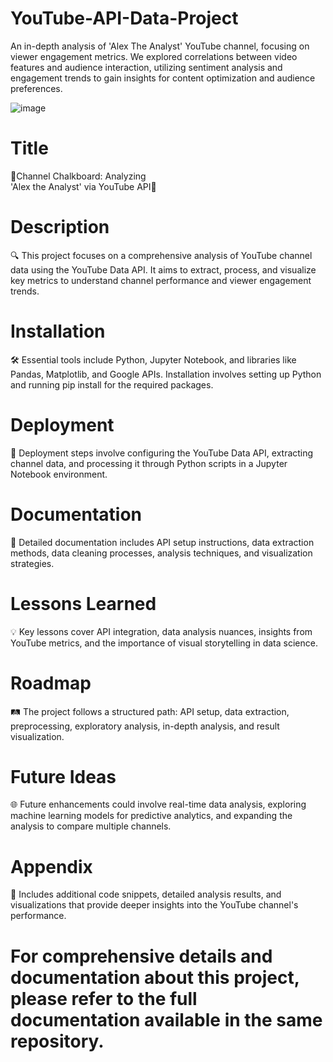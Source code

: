 # YouTube-API-Data-Project
An in-depth analysis of 'Alex The Analyst' YouTube channel, focusing on viewer engagement metrics. We explored correlations between video features and audience interaction, utilizing sentiment analysis and engagement trends to gain insights for content optimization and audience preferences.

![image](https://github.com/LogeshwarTheDataIntellect/YouTube-API-Data-Project/assets/104715001/9aaac3f7-779d-44dd-ade3-471820582c03)


# Title
🌟Channel Chalkboard: Analyzing  
'Alex the Analyst' via YouTube API🌟

# Description
🔍 This project focuses on a comprehensive analysis of YouTube channel data using the YouTube Data API. It aims to extract, process, and visualize key metrics to understand channel performance and viewer engagement trends.

# Installation
🛠️ Essential tools include Python, Jupyter Notebook, and libraries like Pandas, Matplotlib, and Google APIs. Installation involves setting up Python and running pip install for the required packages.

# Deployment
🚀 Deployment steps involve configuring the YouTube Data API, extracting channel data, and processing it through Python scripts in a Jupyter Notebook environment.

# Documentation
📄 Detailed documentation includes API setup instructions, data extraction methods, data cleaning processes, analysis techniques, and visualization strategies.

# Lessons Learned
💡 Key lessons cover API integration, data analysis nuances, insights from YouTube metrics, and the importance of visual storytelling in data science.

# Roadmap
🛤️ The project follows a structured path: API setup, data extraction, preprocessing, exploratory analysis, in-depth analysis, and result visualization.

# Future Ideas
🌐 Future enhancements could involve real-time data analysis, exploring machine learning models for predictive analytics, and expanding the analysis to compare multiple channels.

# Appendix
📑 Includes additional code snippets, detailed analysis results, and visualizations that provide deeper insights into the YouTube channel's performance.

# For comprehensive details and documentation about this project, please refer to the full documentation available in the same repository.
